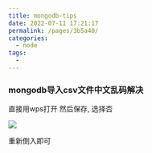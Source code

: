 ```yaml
---
title: mongodb-tips
date: 2022-07-11 17:21:17
permalink: /pages/3b5a40/
categories:
  - node
tags:
  - 
---
```



### mongodb导入csv文件中文乱码解决

直接用wps打开 然后保存, 选择否

![](https://gcy-1306312261.cos.ap-chengdu.myqcloud.com/blog/20220711172209.png)

重新倒入即可


